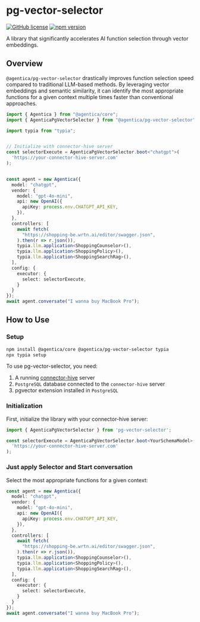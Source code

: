 # pg-vector-selector

[![GitHub license](https://img.shields.io/badge/license-MIT-blue.svg)](https://github.com/wrtnlabs/pg-vector-selector/blob/master/LICENSE)
[![npm version](https://img.shields.io/npm/v/pg-vector-selector.svg)](https://www.npmjs.com/package/pg-vector-selector)

A library that significantly accelerates AI function selection through vector embeddings.

## Overview

`@agentica/pg-vector-selector` drastically improves function selection speed compared to traditional LLM-based methods. By leveraging vector embeddings and semantic similarity, it can identify the most appropriate functions for a given context multiple times faster than conventional approaches.

```typescript
import { Agentica } from "@agentica/core";
import { AgenticaPgVectorSelector } from "@agentica/pg-vector-selector";

import typia from "typia";


// Initialize with connector-hive server
const selectorExecute = AgenticaPgVectorSelector.boot<"chatgpt">(
  'https://your-connector-hive-server.com'
);


const agent = new Agentica({
  model: "chatgpt",
  vendor: {
    model: "gpt-4o-mini",
    api: new OpenAI({
      apiKey: process.env.CHATGPT_API_KEY,
    }),
  },
  controllers: [
    await fetch(
      "https://shopping-be.wrtn.ai/editor/swagger.json",
    ).then(r => r.json()),
    typia.llm.application<ShoppingCounselor>(),
    typia.llm.application<ShoppingPolicy>(),
    typia.llm.application<ShoppingSearchRag>(),
  ],
  config: {
    executor: {
      select: selectorExecute,
    }
  }
});
await agent.conversate("I wanna buy MacBook Pro");
```

## How to Use

### Setup

```bash
npm install @agentica/core @agentica/pg-vector-selector typia
npx typia setup
```

To use pg-vector-selector, you need:

1. A running [connector-hive](https://github.com/wrtnlabs/connector-hive) server
2. `PostgreSQL` database connected to the `connector-hive` server
3. pgvector extension installed in `PostgreSQL`

### Initialization

First, initialize the library with your connector-hive server:

```typescript
import { AgenticaPgVectorSelector } from 'pg-vector-selector';

const selectorExecute = AgenticaPgVectorSelector.boot<YourSchemaModel>(
  'https://your-connector-hive-server.com'
);
```

### Just apply Selector and Start conversation

Select the most appropriate functions for a given context:

```typescript
const agent = new Agentica({
  model: "chatgpt",
  vendor: {
    model: "gpt-4o-mini",
    api: new OpenAI({
      apiKey: process.env.CHATGPT_API_KEY,
    }),
  },
  controllers: [
    await fetch(
      "https://shopping-be.wrtn.ai/editor/swagger.json",
    ).then(r => r.json()),
    typia.llm.application<ShoppingCounselor>(),
    typia.llm.application<ShoppingPolicy>(),
    typia.llm.application<ShoppingSearchRag>(),
  ],
  config: {
    executor: {
      select: selectorExecute,
    }
  }
});
await agent.conversate("I wanna buy MacBook Pro");
```